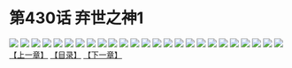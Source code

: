 # 第430话 弃世之神1
![](https://s1.baozimh.com/scomic/sanyanxiaotianlu-samanhua/0/430-b0mr/1.jpg)
![](https://s1.baozimh.com/scomic/sanyanxiaotianlu-samanhua/0/430-b0mr/2.jpg)
![](https://s1.baozimh.com/scomic/sanyanxiaotianlu-samanhua/0/430-b0mr/3.jpg)
![](https://s1.baozimh.com/scomic/sanyanxiaotianlu-samanhua/0/430-b0mr/4.jpg)
![](https://s1.baozimh.com/scomic/sanyanxiaotianlu-samanhua/0/430-b0mr/5.jpg)
![](https://s1.baozimh.com/scomic/sanyanxiaotianlu-samanhua/0/430-b0mr/6.jpg)
![](https://s1.baozimh.com/scomic/sanyanxiaotianlu-samanhua/0/430-b0mr/7.jpg)
![](https://s1.baozimh.com/scomic/sanyanxiaotianlu-samanhua/0/430-b0mr/8.jpg)
![](https://s1.baozimh.com/scomic/sanyanxiaotianlu-samanhua/0/430-b0mr/9.jpg)
![](https://s1.baozimh.com/scomic/sanyanxiaotianlu-samanhua/0/430-b0mr/10.jpg)
![](https://s1.baozimh.com/scomic/sanyanxiaotianlu-samanhua/0/430-b0mr/11.jpg)
![](https://s1.baozimh.com/scomic/sanyanxiaotianlu-samanhua/0/430-b0mr/12.jpg)
![](https://s1.baozimh.com/scomic/sanyanxiaotianlu-samanhua/0/430-b0mr/13.jpg)
![](https://s1.baozimh.com/scomic/sanyanxiaotianlu-samanhua/0/430-b0mr/14.jpg)
![](https://s1.baozimh.com/scomic/sanyanxiaotianlu-samanhua/0/430-b0mr/15.jpg)
![](https://s1.baozimh.com/scomic/sanyanxiaotianlu-samanhua/0/430-b0mr/16.jpg)
![](https://s1.baozimh.com/scomic/sanyanxiaotianlu-samanhua/0/430-b0mr/17.jpg)
![](https://s1.baozimh.com/scomic/sanyanxiaotianlu-samanhua/0/430-b0mr/18.jpg)
![](https://s1.baozimh.com/scomic/sanyanxiaotianlu-samanhua/0/430-b0mr/19.jpg)
![](https://s1.baozimh.com/scomic/sanyanxiaotianlu-samanhua/0/430-b0mr/20.jpg)
![](https://s1.baozimh.com/scomic/sanyanxiaotianlu-samanhua/0/430-b0mr/21.jpg)
![](https://s1.baozimh.com/scomic/sanyanxiaotianlu-samanhua/0/430-b0mr/22.jpg)
![](https://s1.baozimh.com/scomic/sanyanxiaotianlu-samanhua/0/430-b0mr/23.jpg)
![](https://s1.baozimh.com/scomic/sanyanxiaotianlu-samanhua/0/430-b0mr/24.jpg)
![](https://s1.baozimh.com/scomic/sanyanxiaotianlu-samanhua/0/430-b0mr/25.jpg)
[【上一章】](./430.md)
[【目录】](./README.md)
[【下一章】](./432.md)

